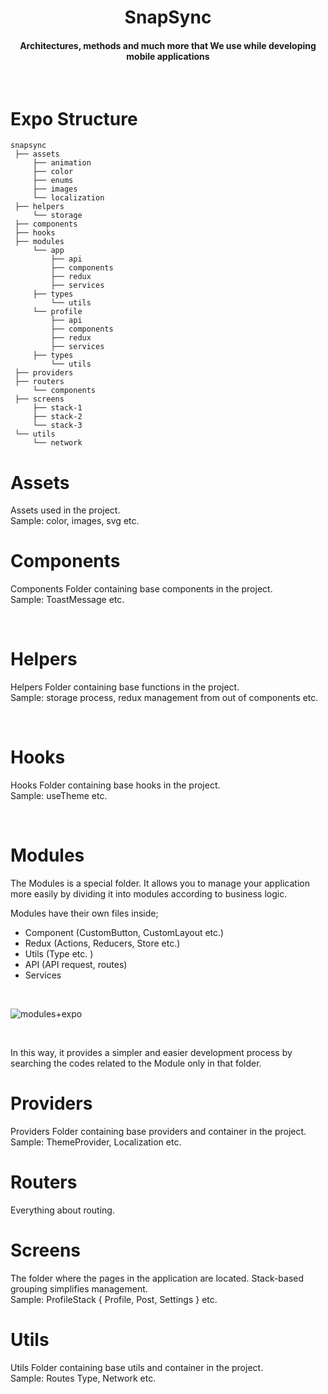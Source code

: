 <h1 align="center">SnapSync</h1>
<h4 align="center">Architectures, methods and much more that We use while developing mobile applications</h4>

<br>

<a id="Structure"></a>

# Expo Structure

```
snapsync
 ├── assets
     ├── animation
     ├── color
     ├── enums
     ├── images
     └── localization
 ├── helpers
     └── storage
 ├── components
 ├── hooks
 ├── modules
     └── app
         ├── api
         ├── components
         ├── redux
         ├── services
	 ├── types
         └── utils
     └── profile
         ├── api
         ├── components
         ├── redux
         ├── services
	 ├── types
         └── utils
 ├── providers
 ├── routers
     └── components
 ├── screens
     ├── stack-1
     ├── stack-2
     └── stack-3
 └── utils
     └── network
```

<a id="Assets"></a>

# Assets

Assets used in the project.
<br>
Sample: color, images, svg etc.

<a id="Components"></a>

# Components

Components Folder containing base components in the project.
<br>
Sample: ToastMessage etc.

<br>

<a id="Helpers"></a>

# Helpers

Helpers Folder containing base functions in the project.
<br>
Sample: storage process, redux management from out of components etc.

<br>

<a id="Hooks"></a>

# Hooks

Hooks Folder containing base hooks in the project.
<br>
Sample: useTheme etc.

<br>

<a id="Modules"></a>

# Modules

The Modules is a special folder. It allows you to manage your application more easily by dividing it into modules according to business logic.

Modules have their own files inside;

- Component (CustomButton, CustomLayout etc.)
- Redux (Actions, Reducers, Store etc.)
- Utils (Type etc. )
- API (API request, routes)
- Services

<br>

![modules+expo](https://user-images.githubusercontent.com/13048645/141460013-9a31548f-0df2-45e8-992e-81592be9f401.jpg)

<br>

In this way, it provides a simpler and easier development process by searching the codes related to the Module only in that folder.
<br>

<a id="Providers"></a>

# Providers

Providers Folder containing base providers and container in the project.
<br>
Sample: ThemeProvider, Localization etc.

<a id="Routers"></a>

# Routers

Everything about routing.

<a id="Screens"></a>

# Screens

The folder where the pages in the application are located. Stack-based grouping simplifies management.
<br>
Sample: ProfileStack { Profile, Post, Settings } etc.

<a id="Utils"></a>

# Utils

Utils Folder containing base utils and container in the project.
<br>
Sample: Routes Type, Network etc.
